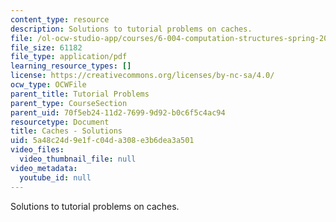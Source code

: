 ```yaml
---
content_type: resource
description: Solutions to tutorial problems on caches.
file: /ol-ocw-studio-app/courses/6-004-computation-structures-spring-2009/5a48c24d9e1fc04da308e3b6dea3a501_MIT6_004s09_tutor16_sol.pdf
file_size: 61182
file_type: application/pdf
learning_resource_types: []
license: https://creativecommons.org/licenses/by-nc-sa/4.0/
ocw_type: OCWFile
parent_title: Tutorial Problems
parent_type: CourseSection
parent_uid: 70f5eb24-11d2-7699-9d92-b0c6f5c4ac94
resourcetype: Document
title: Caches - Solutions
uid: 5a48c24d-9e1f-c04d-a308-e3b6dea3a501
video_files:
  video_thumbnail_file: null
video_metadata:
  youtube_id: null
---
```

Solutions to tutorial problems on caches.